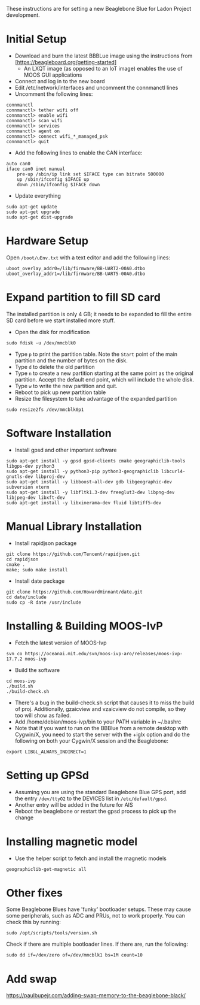 These instructions are for setting a new Beaglebone Blue for Ladon Project development. 

# Initial Setup

* Download and burn the latest BBBLue image using the instructions from [https://beagleboard.org/getting-started]
  * An LXQT image (as opposed to an IoT image) enables the use of MOOS GUI applications
* Connect and log in to the new board
* Edit /etc/network/interfaces and uncomment the connmanctl lines
* Uncomment the following lines:
```
connmanctl
connmanctl> tether wifi off
connmanctl> enable wifi
connmanctl> scan wifi
connmanctl> services
connmanctl> agent on
connmanctl> connect wifi_*_managed_psk
connmanctl> quit
```
* Add the following lines to enable the CAN interface:
```
auto can0
iface can0 inet manual
	pre-up /sbin/ip link set $IFACE type can bitrate 500000 
	up /sbin/ifconfig $IFACE up
	down /sbin/ifconfig $IFACE down
```
* Update everything 
```
sudo apt-get update
sudo apt-get upgrade
sudo apt-get dist-upgrade
```

# Hardware Setup
Open ```/boot/uEnv.txt``` with a text editor and add the following lines:
```
uboot_overlay_addr0=/lib/firmware/BB-UART2-00A0.dtbo
uboot_overlay_addr1=/lib/firmware/BB-UART5-00A0.dtbo
```

# Expand partition to fill SD card

The installed partition is only 4 GB; it needs to be expanded to fill the entire SD card before we start installed more stuff.

* Open the disk for modification
```
sudo fdisk -u /dev/mmcblk0
```
* Type ```p``` to print the partition table. Note the ```Start``` point of the main partition and the number of bytes on the disk. 
* Type ```d``` to delete the old partition
* Type ```n``` to create a new partition starting at the same point as the original partition. Accept the default end point, which will include the whole disk.
* Type ```w``` to write the new partition and quit.
* Reboot to pick up new partition table
* Resize the filesystem to take advantage of the expanded partition
```
sudo resize2fs /dev/mmcblk0p1
```

# Software Installation

* Install gpsd and other important software
```
sudo apt-get install -y gpsd gpsd-clients cmake geographiclib-tools libgps-dev python3 
sudo apt-get install -y python3-pip python3-geographiclib libcurl4-gnutls-dev libproj-dev
sudo apt-get install -y libboost-all-dev gdb libgeographic-dev subversion xterm 
sudo apt-get install -y libfltk1.3-dev freeglut3-dev libpng-dev libjpeg-dev libxft-dev 
sudo apt-get install -y libxinerama-dev fluid libtiff5-dev 
```

# Manual Library Installation

* Install rapidjson package
```
git clone https://github.com/Tencent/rapidjson.git
cd rapidjson
cmake .
make; sudo make install
```
* Install date package
```
git clone https://github.com/HowardHinnant/date.git
cd date/include
sudo cp -R date /usr/include
```

# Installing & Building MOOS-IvP

* Fetch the latest version of MOOS-Ivp
```
svn co https://oceanai.mit.edu/svn/moos-ivp-aro/releases/moos-ivp-17.7.2 moos-ivp
```
* Build the software
```
cd moos-ivp
./build.sh
./build-check.sh
```
* There's a bug in the build-check.sh script that causes it to miss the build of proj. Additionally, gzaicview and vzaicview do not compile, so they too will show as failed. 
* Add /home/debian/moos-ivp/bin to your PATH variable in ~/.bashrc
* Note that if you want to run on the BBBlue from a remote desktop with Cygwin/X, you need to start the server with the +iglx option and do the following on both your Cygwin/X session and the Beaglebone:
```
export LIBGL_ALWAYS_INDIRECT=1
```

# Setting up GPSd

* Assuming you are using the standard Beaglebone Blue GPS port, add the entry ```/dev/ttyO2``` to the DEVICES list in ```/etc/default/gpsd```.
* Another entry will be added in the future for AIS
* Reboot the beaglebone or restart the gpsd process to pick up the change

# Installing magnetic model

* Use the helper script to fetch and install the magnetic models
```
geographiclib-get-magnetic all
```

# Other fixes
Some Beaglebone Blues have 'funky' bootloader setups. These may cause some peripherals, such as ADC and PRUs, not to work properly. You can check this by running:
```
sudo /opt/scripts/tools/version.sh
```
Check if there are multiple bootloader lines. If there are, run the following:
```
sudo dd if=/dev/zero of=/dev/mmcblk1 bs=1M count=10 
```

# Add swap 
https://paulbupejr.com/adding-swap-memory-to-the-beaglebone-black/
